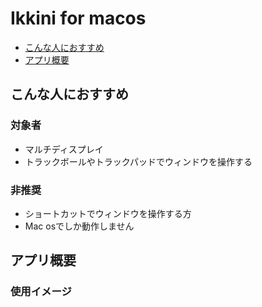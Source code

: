 # Ikkini for macos

- [こんな人におすすめ](#こんな人におすすめ)
- [アプリ概要](#アプリ概要)


## こんな人におすすめ
### 対象者
- マルチディスプレイ
- トラックボールやトラックパッドでウィンドウを操作する

### 非推奨
- ショートカットでウィンドウを操作する方
- Mac osでしか動作しません





## アプリ概要
### 使用イメージ